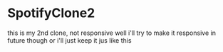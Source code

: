# SpotifyClone2
this is my 2nd clone, not responsive
well i'll try to make it responsive in future though
or i'll just keep it jus like this
